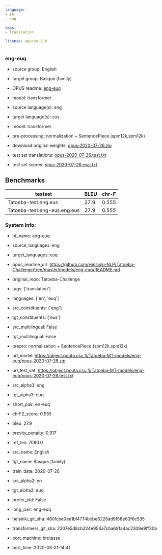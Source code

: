 ```yaml
---
language: 
- en
- euq

tags:
- translation

license: apache-2.0
---
```


### eng-euq

* source group: English 
* target group: Basque (family) 
*  OPUS readme: [eng-euq](https://github.com/Helsinki-NLP/Tatoeba-Challenge/tree/master/models/eng-euq/README.md)

*  model: transformer
* source language(s): eng
* target language(s): eus
* model: transformer
* pre-processing: normalization + SentencePiece (spm12k,spm12k)
* download original weights: [opus-2020-07-26.zip](https://object.pouta.csc.fi/Tatoeba-MT-models/eng-euq/opus-2020-07-26.zip)
* test set translations: [opus-2020-07-26.test.txt](https://object.pouta.csc.fi/Tatoeba-MT-models/eng-euq/opus-2020-07-26.test.txt)
* test set scores: [opus-2020-07-26.eval.txt](https://object.pouta.csc.fi/Tatoeba-MT-models/eng-euq/opus-2020-07-26.eval.txt)

## Benchmarks

| testset               | BLEU  | chr-F |
|-----------------------|-------|-------|
| Tatoeba-test.eng.eus 	| 27.9 	| 0.555 |
| Tatoeba-test.eng-eus.eng.eus 	| 27.9 	| 0.555 |


### System Info: 
- hf_name: eng-euq

- source_languages: eng

- target_languages: euq

- opus_readme_url: https://github.com/Helsinki-NLP/Tatoeba-Challenge/tree/master/models/eng-euq/README.md

- original_repo: Tatoeba-Challenge

- tags: ['translation']

- languages: ['en', 'euq']

- src_constituents: {'eng'}

- tgt_constituents: {'eus'}

- src_multilingual: False

- tgt_multilingual: False

- prepro:  normalization + SentencePiece (spm12k,spm12k)

- url_model: https://object.pouta.csc.fi/Tatoeba-MT-models/eng-euq/opus-2020-07-26.zip

- url_test_set: https://object.pouta.csc.fi/Tatoeba-MT-models/eng-euq/opus-2020-07-26.test.txt

- src_alpha3: eng

- tgt_alpha3: euq

- short_pair: en-euq

- chrF2_score: 0.555

- bleu: 27.9

- brevity_penalty: 0.917

- ref_len: 7080.0

- src_name: English

- tgt_name: Basque (family)

- train_date: 2020-07-26

- src_alpha2: en

- tgt_alpha2: euq

- prefer_old: False

- long_pair: eng-euq

- helsinki_git_sha: 480fcbe0ee1bf4774bcbe6226ad9f58e63f6c535

- transformers_git_sha: 2207e5d8cb224e954a7cba69fa4ac2309e9ff30b

- port_machine: brutasse

- port_time: 2020-08-21-14:41
